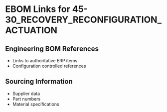 # EBOM Links for 45-30_RECOVERY_RECONFIGURATION_ACTUATION

## Engineering BOM References
- Links to authoritative ERP items
- Configuration controlled references

## Sourcing Information
- Supplier data
- Part numbers
- Material specifications
